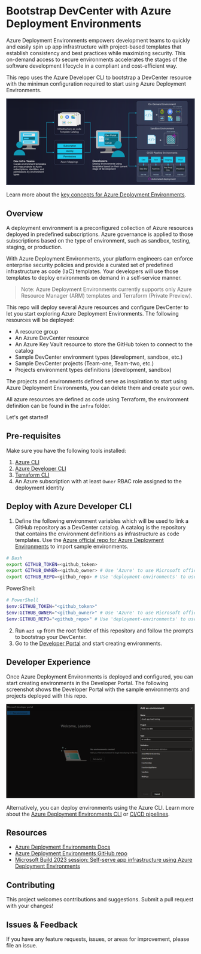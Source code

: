 # Bootstrap DevCenter with Azure Deployment Environments

Azure Deployment Environments empowers development teams to quickly and easily spin up app infrastructure with project-based templates that establish consistency and best practices while maximizing security. This on-demand access to secure environments accelerates the stages of the software development lifecycle in a compliant and cost-efficient way.

This repo uses the Azure Developer CLI to bootstrap a DevCenter resource with the minimun configuration required to start using Azure Deployment Environments.

![Diagram](./assets/azure-deployment-environments-diagram.png)

Learn more about the [key concepts for Azure Deployment Environments](https://learn.microsoft.com/en-us/azure/deployment-environments/overview-what-is-azure-deployment-environments).

## Overview

A deployment environment is a preconfigured collection of Azure resources deployed in predefined subscriptions. Azure governance is applied to those subscriptions based on the type of environment, such as sandbox, testing, staging, or production.

With Azure Deployment Environments, your platform engineers can enforce enterprise security policies and provide a curated set of predefined infrastructure as code (IaC) templates. Your developers will use those templates to deploy environments on demand in a self-service manner.

> Note: Azure Deployment Environments currently supports only Azure Resource Manager (ARM) templates and Terraform (Private Preview).

This repo will deploy several Azure resources and configure DevCenter to let you start exploring Azure Deployment Environments. The following resources will be deployed:

- A resource group
- An Azure DevCenter resource
- An Azure Key Vault resource to store the GitHub token to connect to the catalog
- Sample DevCenter environment types (development, sandbox, etc.)
- Sample DevCenter projects (Team-one, Team-two, etc.)
- Projects environment types definitions (development, sandbox)

The projects and environments defined serve as inspiration to start using Azure Deployment Environments, you can delete them and create your own.

All azure resources are defined as code using Terraform, the environment definition can be found in the `infra` folder.

Let's get started!

## Pre-requisites

Make sure you have the following tools installed:

1. [Azure CLI](https://docs.microsoft.com/en-us/cli/azure/install-azure-cli)
2. [Azure Developer CLI](https://learn.microsoft.com/en-us/azure/developer/azure-developer-cli/)
3. [Terraform CLI](https://learn.hashicorp.com/tutorials/terraform/install-cli)
4. An Azure subscription with at least `Owner` RBAC role assigned to the deployment identity

## Deploy with Azure Developer CLI

1. Define the following environment variables which will be used to link a GitHub repository as a DevCenter catalog. A catalog is the repository that contains the environment definitions as infrastructure as code templates. Use the [Azure official repo for Azure Deployment Environments](https://github.com/Azure/deployment-environments) to import sample environments.

```bash
# Bash
export GITHUB_TOKEN=<github_token>
export GITHUB_OWNER=<github_owner> # Use 'Azure' to use Microsoft official catalog
export GITHUB_REPO=<github_repo> # Use 'deployment-environments' to use Microsoft official catalog
```

PowerShell:
```PowerShell
# PowerShell
$env:GITHUB_TOKEN="<github_token>"
$env:GITHUB_OWNER="<github_owner>" # Use 'Azure' to use Microsoft official catalog
$env:GITHUB_REPO="<github_repo>" # Use 'deployment-environments' to use Microsoft official catalog
```

2. Run `azd up` from the root folder of this repository and follow the prompts to bootstrap your DevCenter.
3. Go to the [Developer Portal](https://devportal.microsoft.com) and start creating environments.

## Developer Experience

Once Azure Deployment Environments is deployed and configured, you can start creating environments in the Developer Portal. The following screenshot shows the Developer Portal with the sample environments and projects deployed with this repo.

![Developer Portal](./assets/devportal.png)

Alternatively, you can deploy environments using the Azure CLI. Learn more about the [Azure Deployment Environments CLI](https://learn.microsoft.com/en-us/azure/deployment-environments/how-to-create-access-environments) or [CI/CD pipelines](https://learn.microsoft.com/en-us/azure/deployment-environments/tutorial-deploy-environments-in-cicd-github).

## Resources

- [Azure Deployment Environments Docs](https://learn.microsoft.com/en-us/azure/deployment-environments/overview-what-is-azure-deployment-environments)
- [Azure Deployment Environments GitHub repo](link_to_sample_templates_repository)
- [Microsoft Build 2023 session: Self-serve app infrastructure using Azure Deployment Environments](https://build.microsoft.com/en-US/sessions/e102bb71-f8ef-4538-9a59-158ec6f442b6?source=sessions)

## Contributing

This project welcomes contributions and suggestions. Submit a pull request with your changes!

## Issues & Feedback

If you have any feature requests, issues, or areas for improvement, please file an issue.